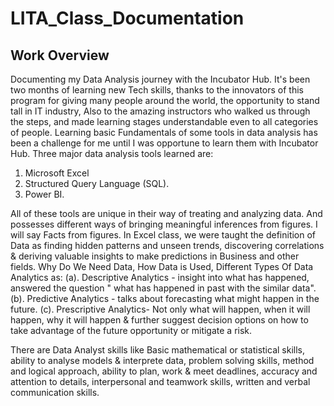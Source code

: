 # LITA_Class_Documentation

## Work Overview
Documenting my Data Analysis journey with the Incubator Hub. It's been two months of learning new Tech skills, thanks to the innovators  of this program for giving many people around the world, the opportunity to stand tall in IT industry, Also to the amazing instructors who walked us through the steps, and made learning stages understandable even to all categories of people.
Learning basic Fundamentals of some tools in data analysis has been a challenge for me until I was opportune to learn them with Incubator Hub. Three major data analysis tools learned are:
1. Microsoft Excel 
2. Structured Query Language (SQL).
3. Power BI.
 
All of these tools  are unique in their way of treating and analyzing data. And possesses different ways of bringing meaningful inferences from figures. I will say Facts from figures.
In Excel class, we were taught the definition of Data as finding hidden patterns and unseen trends, discovering correlations & deriving valuable insights to make predictions in Business and other fields. Why Do We Need Data, How Data is Used, Different Types Of Data Analytics as:
(a). Descriptive Analytics - insight into what has happened, answered the question " what has happened in past with the similar data".
(b). Predictive Analytics - talks about forecasting what might happen in the future.
(c). Prescriptive Analytics- Not only what will happen, when it will happen, why it will happen & further suggest decision options on how to take advantage of the future opportunity or mitigate a risk.

There are Data Analyst skills like Basic mathematical or statistical skills, ability to analyse models & interprete data, problem solving skills, method and logical approach, ability to plan, work & meet deadlines, accuracy and attention to details, interpersonal and teamwork skills, written and verbal communication skills. 
